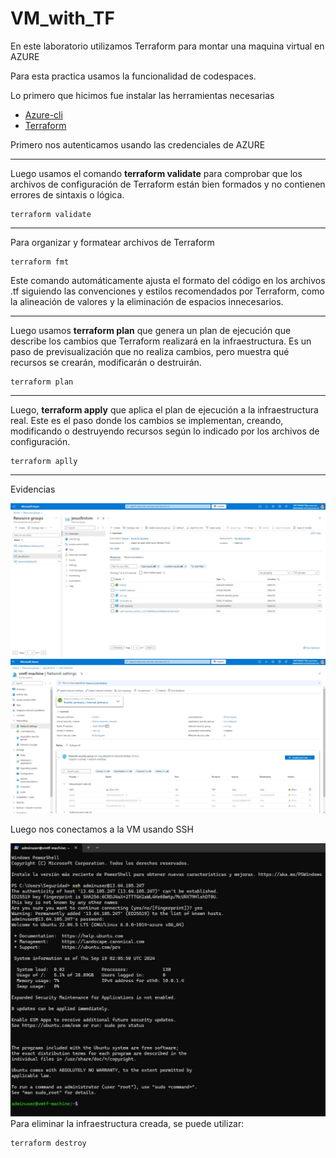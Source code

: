 # VM_with_TF

En este laboratorio utilizamos Terraform para montar una maquina virtual en AZURE

Para esta practica usamos la funcionalidad de codespaces.

Lo primero que hicimos fue instalar las herramientas necesarias

* [Azure-cli](https://learn.microsoft.com/en-us/cli/azure/install-azure-cli)
* [Terraform](https://developer.hashicorp.com/terraform/tutorials/aws-get-started/install-cli)

Primero nos autenticamos usando las credenciales de AZURE

---
Luego usamos el comando **terraform validate** para comprobar que los archivos de configuración de Terraform están bien formados y no contienen errores de sintaxis o lógica.
```
terraform validate
```
---
Para organizar  y formatear archivos de Terraform
```
terraform fmt
```

Este comando automáticamente ajusta el formato del código en los archivos .tf siguiendo las convenciones y estilos recomendados por Terraform, como la alineación de valores y la eliminación de espacios innecesarios.

---

Luego usamos **terraform plan** que genera un plan de ejecución que describe los cambios que Terraform realizará en la infraestructura. Es un paso de previsualización que no realiza cambios, pero muestra qué recursos se crearán, modificarán o destruirán.
```
terraform plan
```
---
Luego, **terraform apply** que aplica el plan de ejecución a la infraestructura real. Este es el paso donde los cambios se implementan, creando, modificando o destruyendo recursos según lo indicado por los archivos de configuración.

```
terraform aplly
```
---
Evidencias

![](/imgs/WhatsApp%20Image%202024-09-18%20at%209.08.21%20PM.jpeg)
![](/imgs/WhatsApp%20Image%202024-09-18%20at%209.08.00%20PM.jpeg)

Luego nos conectamos a la VM usando SSH

![](/imgs/WhatsApp%20Image%202024-09-18%20at%209.11.26%20PM.jpeg)
Para eliminar la infraestructura creada, se puede utilizar:

```bash
terraform destroy
```